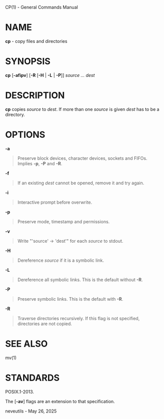 CP(1) - General Commands Manual

# NAME

**cp** - copy files and directories

# SYNOPSIS

**cp**
\[**-afipv**]
\[**-R**
\[**-H**&nbsp;|&nbsp;**-L**&nbsp;|&nbsp;**-P**]]
*source&nbsp;...*
*dest*

# DESCRIPTION

**cp**
copies
*source*
to
*dest*.
If more than one
*source*
is given
*dest*
has to be a directory.

# OPTIONS

**-a**

> Preserve block devices, character devices, sockets and FIFOs.
> Implies
> **-p**,
> **-P**
> and
> **-R**.

**-f**

> If an existing
> *dest*
> cannot be opened, remove it and try again.

**-i**

> Interactive prompt before overwrite.

**-p**

> Preserve mode, timestamp and permissions.

**-v**

> Write "'source' -&gt; 'dest'" for each
> *source*
> to stdout.

**-H**

> Dereference
> *source*
> if it is a symbolic link.

**-L**

> Dereference all symbolic links.
> This is the default without
> **-R**.

**-P**

> Preserve symbolic links.
> This is the default with
> **-R**.

**-R**

> Traverse directories recursively.
> If this flag is not specified, directories are not copied.

# SEE ALSO

mv(1)

# STANDARDS

POSIX.1-2013.

The
\[**-av**]
flags are an extension to that specification.

neveutils - May 26, 2025
